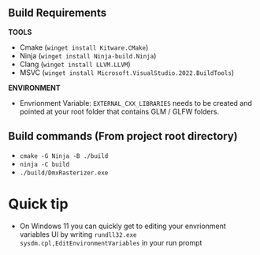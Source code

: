 ## Build Requirements
**TOOLS**
- Cmake	(`winget install Kitware.CMake`)
- Ninja (`winget install Ninja-build.Ninja`)
- Clang (`winget install LLVM.LLVM`)
- MSVC 	(`winget install Microsoft.VisualStudio.2022.BuildTools`)

**ENVIRONMENT**
- Envrionment Variable: `EXTERNAL_CXX_LIBRARIES` needs to be created and pointed at your root folder that contains GLM / GLFW folders.

## Build commands (From project root directory)
- `cmake -G Ninja -B ./build`
- `ninja -C build`
- `./build/DmxRasterizer.exe`

# Quick tip
- On Windows 11 you can quickly get to editing your envrionment variables UI by writing `rundll32.exe sysdm.cpl,EditEnvironmentVariables` in your run prompt